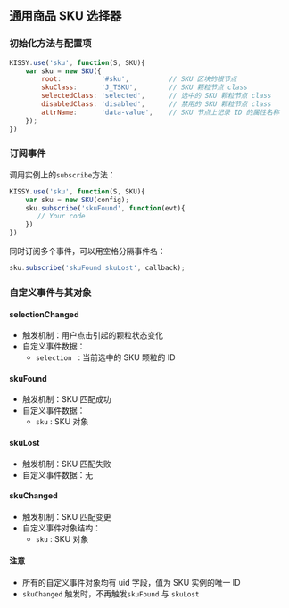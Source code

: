 ## 通用商品 SKU 选择器

### 初始化方法与配置项
```javascript
KISSY.use('sku', function(S, SKU){
    var sku = new SKU({
        root:          '#sku',          // SKU 区块的根节点
        skuClass:      'J_TSKU',        // SKU 颗粒节点 class
        selectedClass: 'selected',      // 选中的 SKU 颗粒节点 class
        disabledClass: 'disabled',      // 禁用的 SKU 颗粒节点 class
        attrName:      'data-value',    // SKU 节点上记录 ID 的属性名称
	});
})
```
### 订阅事件

调用实例上的```subscribe```方法：
```javascript
KISSY.use('sku', function(S, SKU){
    var sku = new SKU(config);
    sku.subscribe('skuFound', function(evt){
       // Your code
    })
})
```

同时订阅多个事件，可以用空格分隔事件名：
```javascript
sku.subscribe('skuFound skuLost', callback);
```



### 自定义事件与其对象


#### selectionChanged

* 触发机制：用户点击引起的颗粒状态变化
* 自定义事件数据：
    * ```selection ``` : 当前选中的 SKU 颗粒的 ID
        
#### skuFound
* 触发机制：SKU 匹配成功
* 自定义事件数据：
    * ```sku``` : SKU 对象

#### skuLost 
* 触发机制：SKU 匹配失败
* 自定义事件数据：无


#### skuChanged
* 触发机制：SKU 匹配变更
* 自定义事件对象结构：
    * ```sku``` : SKU 对象
    
#### 注意
        
* 所有的自定义事件对象均有 uid 字段，值为 SKU 实例的唯一 ID
* ```skuChanged``` 触发时，不再触发```skuFound``` 与 ```skuLost```
       

